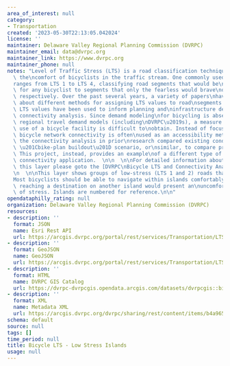 ```yaml
---
area_of_interest: null
category:
- Transportation
created: '2023-05-30T22:13:05.042024'
license: ''
maintainer: Delaware Valley Regional Planning Commission (DVRPC)
maintainer_email: data@dvrpc.org
maintainer_link: https://www.dvrpc.org
maintainer_phone: null
notes: "Level of Traffic Stress (LTS) is a road classification technique based on\
  \ the\ncomfort of bicyclists in the traffic stream. One commonly used LTS framework\n\
  ranges from LTS 1 to LTS 4, classifying road segments that would be\ncomfortable\
  \ for any bicyclist to segments that only the fearless would brave\non a bicycle,\
  \ respectively. Over the past several years, a variety of papers\nhave been written\
  \ about different methods for assigning LTS values to road\nsegments and how these\
  \ LTS values have been used to inform planning and\ninfrastructure decisions through\
  \ connectivity analysis. Since demand modeling\nfor bicycling is absent from many\
  \ regional travel demand models (including\nDVRPC\u2019s), a measure of the potential\
  \ use of a bicycle facility is difficult to\nobtain. Instead of focusing on demand,\
  \ bicycle network connectivity is often\nused as an accessibility metric. Much of\
  \ the connectivity analysis in prior\nresearch compared existing conditions to a\
  \ \u201Cbike-plan buildout\u201D scenario, or\nsimilar, to compare project merits.\
  \ This project, instead, provides an example\nof a different type of LTS and network\
  \ connectivity application.  \n\n  \n\nFor detailed information about the data in\
  \ this layer please goto the [DVRPC\nBicycle LTS and Connectivity Analysis\nDocumentation](https://drive.google.com/file/d/1Ye_lo7LQjgon1F6_AxIb70nmpuOercXk/view)\n\
  \n  \n\nThis layer shows groups of low-stress (LTS 1 and 2) roads that are connected.\n\
  Most bicyclists should be able to navigate within islands comfortably.\nHowever,\
  \ reaching a destination on another island would present an\nuncomfortable level\
  \ of stress. Islands are numbered for reference.\n\n"
opendataphilly_rating: null
organization: Delaware Valley Regional Planning Commission (DVRPC)
resources:
- description: ''
  format: JSON
  name: Esri Rest API
  url: https://arcgis.dvrpc.org/portal/rest/services/Transportation/LTS_Lowstress_Islands/FeatureServer/0
- description: ''
  format: GeoJSON
  name: GeoJSON
  url: https://arcgis.dvrpc.org/portal/rest/services/Transportation/LTS_Lowstress_Islands/FeatureServer/0/query?where=1=1&outsr=4326&outfields=*&f=geojson
- description: ''
  format: HTML
  name: DVRPC GIS Catalog
  url: https://dvrpc-dvrpcgis.opendata.arcgis.com/datasets/dvrpcgis::bicycle-lts-low-stress-islands
- description: ''
  format: XML
  name: Metadata XML
  url: https://arcgis.dvrpc.org/dvrpc/sharing/rest/content/items/b4a965d9ec68409e92a36f16e892a07e/info/metadata/metadata.xml?format=default
schema: default
source: null
tags: []
time_period: null
title: Bicycle LTS - Low Stress Islands
usage: null
---
```

